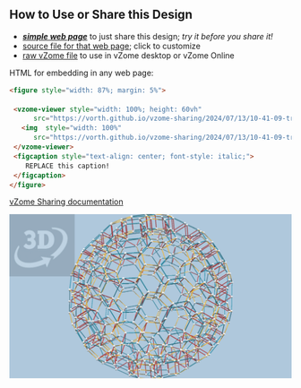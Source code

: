 
## How to Use or Share this Design

 - [***simple web page***](<https://vorth.github.io/vzome-sharing/2024/07/13/10-41-09-trussed-buckyball-2/>) to just share this design; *try it before you share it!*
 - [source file for that web page](<https://github.com/vorth/vzome-sharing/edit/main/2024/07/13/10-41-09-trussed-buckyball-2/index.md>); click to customize
 - [raw vZome file](<https://raw.githubusercontent.com/vorth/vzome-sharing/main/2024/07/13/10-41-09-trussed-buckyball-2/trussed-buckyball-2.vZome>) to use in vZome desktop or vZome Online
 
 HTML for embedding in any web page:
 ```html
<figure style="width: 87%; margin: 5%">
  
  <vzome-viewer style="width: 100%; height: 60vh" 
       src="https://vorth.github.io/vzome-sharing/2024/07/13/10-41-09-trussed-buckyball-2/trussed-buckyball-2.vZome" >
    <img  style="width: 100%"
       src="https://vorth.github.io/vzome-sharing/2024/07/13/10-41-09-trussed-buckyball-2/trussed-buckyball-2.png" >
  </vzome-viewer>
  <figcaption style="text-align: center; font-style: italic;">
     REPLACE this caption!
  </figcaption>
</figure>

 ```

[vZome Sharing documentation](https://vzome.github.io/vzome/sharing.html#how-it-works)

![Image](<trussed-buckyball-2.png>)

